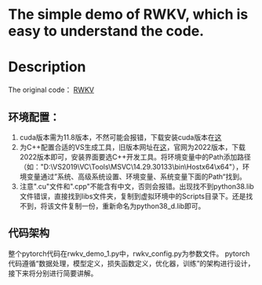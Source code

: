 # The simple demo of RWKV, which is easy to understand the code.

# Description
The original code： [RWKV](https://github.com/BlinkDL/RWKV-LM)

## 环境配置：
1. cuda版本需为11.8版本，不然可能会报错，下载安装cuda版本在[这](https://developer.nvidia.com/cuda-toolkit-archive)
2. 为C++配置合适的VS生成工具，旧版本网址在[这](https://visualstudio.microsoft.com/zh-hans/vs/older-downloads/)，官网为2022版本，下载2022版本即可，安装界面要选C++开发工具。将环境变量中的Path添加路径（如："D:\VS2019\VC\Tools\MSVC\14.29.30133\bin\Hostx64\x64"），环境变量通过”系统、高级系统设置、环境变量、系统变量下面的Path“找到。
3. 注意".cu"文件和".cpp"不能含有中文，否则会报错。出现找不到python38.lib文件错误，直接找到libs文件夹，复制到虚拟环境中的Scripts目录下。还是找不到，将该文件复制一份，重新命名为python38_d.lib即可。

## 代码架构
整个pytorch代码在rwkv_demo_1.py中，rwkv_config.py为参数文件。 pytorch代码遵循“数据处理，模型定义，损失函数定义，优化器，训练”的架构进行设计，接下来将分别进行简要讲解。

